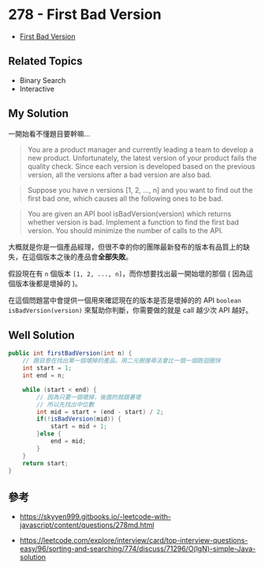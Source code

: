 # 278 - First Bad Version
* [First Bad Version](https://leetcode.com/problems/first-bad-version/)

## Related Topics
* Binary Search
* Interactive

## My Solution
一開始看不懂題目要幹嘛...

> You are a product manager and currently leading a team to develop a new product. Unfortunately, the latest version of your product fails the quality check. Since each version is developed based on the previous version, all the versions after a bad version are also bad.

> Suppose you have n versions [1, 2, ..., n] and you want to find out the first bad one, which causes all the following ones to be bad.

> You are given an API bool isBadVersion(version) which returns whether version is bad. Implement a function to find the first bad version. You should minimize the number of calls to the API.

大概就是你是一個產品經理，但很不幸的你的團隊最新發布的版本有品質上的缺失，在這個版本之後的產品會**全部失敗**。

假設現在有 `n` 個版本 `[1, 2, ..., n]`，而你想要找出最一開始壞的那個 ( 因為這個版本後都是壞掉的 )。

在這個問題當中會提供一個用來確認現在的版本是否是壞掉的的 API `boolean isBadVersion(version)` 來幫助你判斷，你需要做的就是 call 越少次 API 越好。

## Well Solution
```java
public int firstBadVersion(int n) {
    // 題目意在找出第一個壞掉的產品，用二元樹搜尋法會比一個一個跑迴圈快
    int start = 1;
    int end = n;

    while (start < end) {
        // 因為只要一個壞掉，後面的就跟著壞
        // 所以先找出中位數
        int mid = start + (end - start) / 2;
        if(!isBadVersion(mid)) {
            start = mid + 1;
        }else {
            end = mid;
        }
    }
    return start;
}
```

## 參考
* https://skyyen999.gitbooks.io/-leetcode-with-javascript/content/questions/278md.html

* https://leetcode.com/explore/interview/card/top-interview-questions-easy/96/sorting-and-searching/774/discuss/71296/O(lgN)-simple-Java-solution